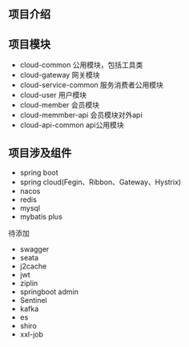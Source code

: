 ## 项目介绍

## 项目模块
- cloud-common          公用模块，包括工具类
- cloud-gateway         网关模块
- cloud-service-common  服务消费者公用模块
- cloud-user            用户模块
- cloud-member          会员模块
- cloud-memmber-api     会员模块对外api
- cloud-api-common      api公用模块
## 项目涉及组件
- spring boot
- spring cloud(Fegin、Ribbon、Gateway、Hystrix)
- nacos
- redis
- mysql
- mybatis plus

待添加
- swagger
- seata
- j2cache
- jwt
- ziplin
- springboot admin
- Sentinel
- kafka
- es
- shiro
- xxl-job
